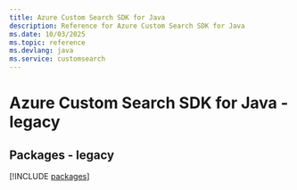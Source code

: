 ```yaml
---
title: Azure Custom Search SDK for Java
description: Reference for Azure Custom Search SDK for Java
ms.date: 10/03/2025
ms.topic: reference
ms.devlang: java
ms.service: customsearch
---
```

# Azure Custom Search SDK for Java - legacy
## Packages - legacy
[!INCLUDE [packages](custom-search-index.md)]